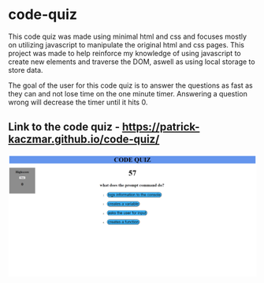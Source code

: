 # code-quiz

This code quiz was made using minimal html and css and focuses mostly on utilizing javascript to manipulate the original html and css pages. This project was made to help reinforce my knowledge of using javascript to create new elements and traverse the DOM, aswell as using local storage to store data.

The goal of the user for this code quiz is to answer the questions as fast as they can and not lose time on the one minute timer. Answering a question wrong will decrease the timer until it hits 0.

## Link to the code quiz - https://patrick-kaczmar.github.io/code-quiz/

![website-preview](code-quiz.png)
